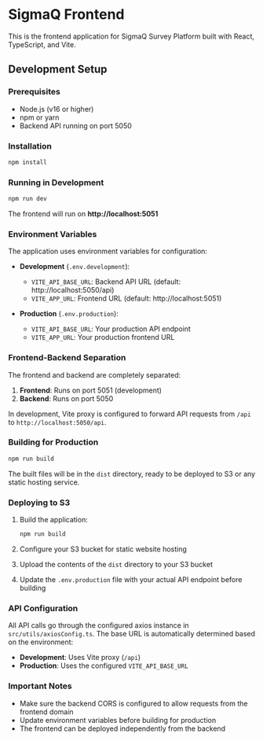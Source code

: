 # SigmaQ Frontend

This is the frontend application for SigmaQ Survey Platform built with React, TypeScript, and Vite.

## Development Setup

### Prerequisites

- Node.js (v16 or higher)
- npm or yarn
- Backend API running on port 5050

### Installation

```bash
npm install
```

### Running in Development

```bash
npm run dev
```

The frontend will run on **http://localhost:5051**

### Environment Variables

The application uses environment variables for configuration:

- **Development** (`.env.development`):
    - `VITE_API_BASE_URL`: Backend API URL (default: http://localhost:5050/api)
    - `VITE_APP_URL`: Frontend URL (default: http://localhost:5051)

- **Production** (`.env.production`):
    - `VITE_API_BASE_URL`: Your production API endpoint
    - `VITE_APP_URL`: Your production frontend URL

### Frontend-Backend Separation

The frontend and backend are completely separated:

1. **Frontend**: Runs on port 5051 (development)
2. **Backend**: Runs on port 5050

In development, Vite proxy is configured to forward API requests from `/api` to `http://localhost:5050/api`.

### Building for Production

```bash
npm run build
```

The built files will be in the `dist` directory, ready to be deployed to S3 or any static hosting service.

### Deploying to S3

1. Build the application:

    ```bash
    npm run build
    ```

2. Configure your S3 bucket for static website hosting

3. Upload the contents of the `dist` directory to your S3 bucket

4. Update the `.env.production` file with your actual API endpoint before building

### API Configuration

All API calls go through the configured axios instance in `src/utils/axiosConfig.ts`. The base URL is automatically determined based on the environment:

- **Development**: Uses Vite proxy (`/api`)
- **Production**: Uses the configured `VITE_API_BASE_URL`

### Important Notes

- Make sure the backend CORS is configured to allow requests from the frontend domain
- Update environment variables before building for production
- The frontend can be deployed independently from the backend
